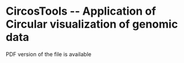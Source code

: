 # CircosTools -- Application of Circular visualization of genomic data

PDF version of the file is available
